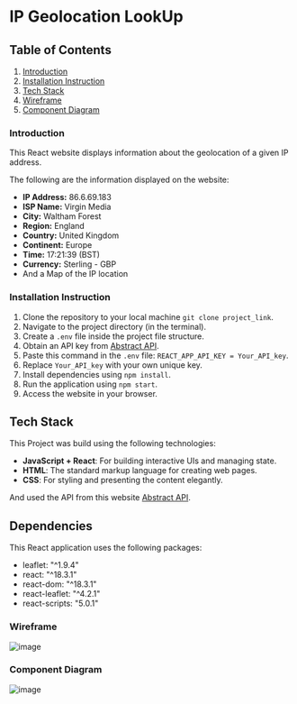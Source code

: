 # IP Geolocation LookUp

## Table of Contents
1. [Introduction](#introduction)
2. [Installation Instruction](#installation)
3. [Tech Stack](#tech-stack)
4. [Wireframe](#wireframe)
5. [Component Diagram](#component-diagram)

<a id="introduction"></a>
### Introduction
This React website displays information about the geolocation of a given IP address.

The following are the information displayed on the website:
- **IP Address:** 86.6.69.183
- **ISP Name:** Virgin Media
- **City:** Waltham Forest
- **Region:** England
- **Country:** United Kingdom
- **Continent:** Europe
- **Time:** 17:21:39 (BST)
- **Currency:** Sterling - GBP
- And a Map of the IP location

<a id="installation"></a>
### Installation Instruction
1. Clone the repository to your local machine  `git clone project_link`.
2. Navigate to the project directory (in the terminal).
3. Create a `.env` file inside the project file structure.
4. Obtain an API key from [Abstract API](https://app.abstractapi.com).
5. Paste this command in the `.env` file: `REACT_APP_API_KEY = Your_API_key`.
6. Replace `Your_API_key` with your own unique key.
7. Install dependencies using `npm install`.
8. Run the application using `npm start`.
9. Access the website in your browser.

<a id="tech-stack"></a>
## Tech Stack
This Project was build using the following technologies:
- **JavaScript + React**: For building interactive UIs and managing state.
- **HTML**: The standard markup language for creating web pages.
- **CSS**: For styling and presenting the content elegantly.

And used the API from this website [Abstract API](https://app.abstractapi.com).

## Dependencies
This React application uses the following packages:
- leaflet: "^1.9.4"
- react: "^18.3.1"
- react-dom: "^18.3.1"
- react-leaflet: "^4.2.1"
- react-scripts: "5.0.1"

<a id="wireframe"></a>
### Wireframe 
![image](https://github.com/moneshadhali/location_checker/assets/99983599/172e99e6-ded9-412c-89c6-430b076f63cd)

<a id="component-diagram"></a>
### Component Diagram 
![image](https://github.com/moneshadhali/location_checker/assets/99983599/6cf4b9e1-4dca-4c5a-987c-b9cfa3924366)

